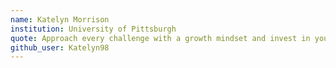 ```yaml
---
name: Katelyn Morrison
institution: University of Pittsburgh
quote: Approach every challenge with a growth mindset and invest in your emotional intelligence.
github_user: Katelyn98
---
```

